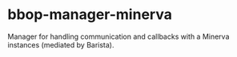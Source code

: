 # bbop-manager-minerva
Manager for handling communication and callbacks with a Minerva instances (mediated by Barista).
